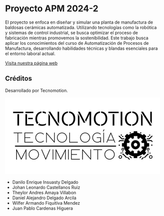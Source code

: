 # Proyecto APM 2024-2

El proyecto se enfoca en diseñar y simular una planta de manufactura de baldosas cerámicas automatizada. Utilizando tecnologías como la robótica y sistemas de control industrial, se busca optimizar el proceso de fabricación mientras promovemos la sostenibilidad. 
Este trabajo busca aplicar los conocimientos del curso de Automatización de Procesos de Manufactura, desarrollando habilidades técnicas y blandas esenciales para el entorno laboral actual.  

[Visita nuestra página web](https://tecnomotion-unal2024-1.github.io/)  



## Créditos

Desarrollado por Tecnomotion.
<div>
<p style = 'text-align:center;' align="center">
<img src="https://github.com/Tecnomotion-UNAL2024-1/Tecnomotion-UNAL2024-1.github.io/blob/065f051eb08f4bbc74973b43ecd9b7f38e08a216/logo_Tecnomotion.png" width="600px" >
</p>
</div>


* Danilo Enrique Insuasty Delgado
* Johan Leonardo Castellanos Ruiz
* Theylor Andres Amaya Villabon
* Daniel Alejandro Delgado Arcila
* Wilfer Armando Fiquitiva Mendez
* Juan Pablo Cardenas Higuera
